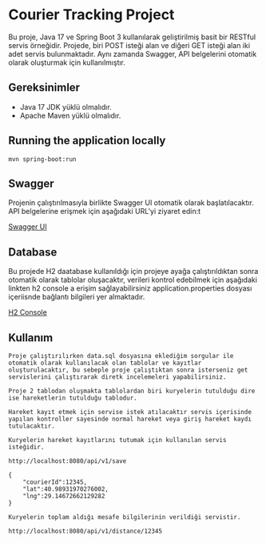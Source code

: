 # Courier Tracking Project

Bu proje, Java 17 ve Spring Boot 3 kullanılarak geliştirilmiş basit bir RESTful servis örneğidir. Projede, biri POST isteği alan ve diğeri GET isteği alan iki adet servis bulunmaktadır. Aynı zamanda Swagger, API belgelerini otomatik olarak oluşturmak için kullanılmıştır.

## Gereksinimler

- Java 17 JDK yüklü olmalıdır.
- Apache Maven yüklü olmalıdır.

## Running the application locally
```shell
mvn spring-boot:run
```
## Swagger
Projenin çalıştırılmasıyla birlikte Swagger UI otomatik olarak başlatılacaktır. API belgelerine erişmek için aşağıdaki URL'yi ziyaret edin:t

[Swagger UI](http://localhost:8080/swagger-ui/index.html#/)

## Database
Bu projede H2 daatabase kullanıldığı için projeye ayağa çalıştırıldıktan sonra otomatik olarak tablolar oluşacaktır, verileri kontrol edebilmek için aşağıdaki linkten h2 console a erişim sağlayabilirsiniz application.properties dosyası içeriisnde bağlantı bilgileri yer almaktadır.

[H2 Console](http://localhost:8080/h2-console)

## Kullanım
```
Proje çalıştırılırken data.sql dosyasına eklediğim sorgular ile otomatik olarak kullanılacak olan tablolar ve kayıtlar oluşturulacaktır, bu sebeple proje çalıştıktan sonra isterseniz get servislerini çalıştırarak diretk incelemeleri yapabilirsiniz.

Proje 2 tablodan oluşmakta tablolardan biri kuryelerin tutulduğu dire ise hareketlerin tutulduğu tablodur.

Hareket kayıt etmek için servise istek atılacaktır servis içerisinde yapılan kontroller sayesinde normal hareket veya giriş hareket kaydı tutulacaktır.
```

```
Kuryelerin hareket kayıtlarını tutumak için kullanılan servis isteğidir.

http://localhost:8080/api/v1/save

{
    "courierId":12345,
    "lat":40.98931970276002,
    "lng":29.14672662129282
} 

Kuryelerin toplam aldığı mesafe bilgilerinin verildiği servistir.

http://localhost:8080/api/v1/distance/12345


```